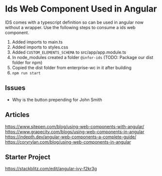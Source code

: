 # Ids Web Component Used in Angular

IDS comes with a typescript definition so can be used in angular now without a wrapper. Use the following steps to consume a ids web component.

1. Added imports to main.ts
1. Added imports to styles.css 
1. Added `CUSTOM_ELEMENTS_SCHEMA` to src/app/app.module.ts
1. In node_modules created a folder `@infor-ids` (TODO: Package our dist folder for npm)
1. Copied the dist folder from enterprise-wc in it after building
1. `npm run start`

## Issues

- Why is the button prepending for John Smith

## Articles

https://www.sitepen.com/blog/using-web-components-with-angular/
https://www.grapecity.com/blogs/using-web-components-in-angular
https://indepth.dev/angular-web-components-a-complete-guide/
https://coryrylan.com/blog/using-web-components-in-angular

## Starter Project

https://stackblitz.com/edit/angular-ivy-f2kr3g